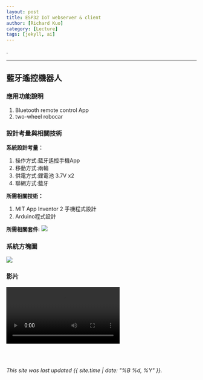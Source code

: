 ```yaml
---
layout: post
title: ESP32 IoT webserver & client
author: [Richard Kuo]
category: [Lecture]
tags: [jekyll, ai]
---
```


.

---
## 藍牙遙控機器人


### 應用功能說明
1. Bluetooth remote control App 
2. two-wheel robocar

### 設計考量與相關技術
**系統設計考量：**<br>
1. 操作方式:藍牙遙控手機App
2. 移動方式:兩輪 
3. 供電方式:鋰電池 3.7V x2
4. 聯網方式:藍牙

**所需相關技術：**
1. MIT App Inventor 2 手機程式設計 
2. Arduino程式設計

**所需相關套件:**
![](https://image.ruten.com.tw/g2/8/d4/16/21440347657238_872.jpg)

### 系統方塊圖
![](https://github.com/rkuo2000/MCU-course/blob/main/images/FutureHome_kitchen_robot.png?raw=true)

### 影片
![](https://github.com/tingwei1103/MCU-project/blob/main/images/wifi%20car%20video.mp4?raw=true)

<br>
<br>

*This site was last updated {{ site.time | date: "%B %d, %Y" }}.*

